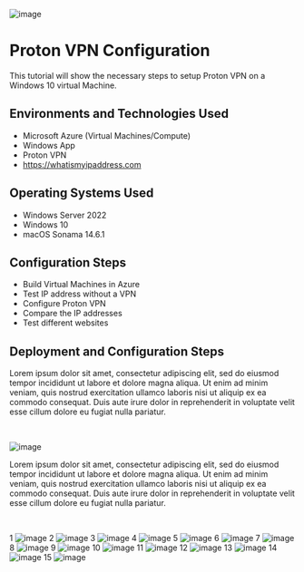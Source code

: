  ![image](https://github.com/user-attachments/assets/283b3ce1-ca1f-4f12-9d59-c9be2606d963)



<h1>Proton VPN Configuration</h1>
This tutorial will show the necessary steps to setup Proton VPN on a Windows 10 virtual Machine.<br />





<h2>Environments and Technologies Used</h2>

- Microsoft Azure (Virtual Machines/Compute)
- Windows App
- Proton VPN
- https://whatismyipaddress.com

<h2>Operating Systems Used </h2>

- Windows Server 2022
- Windows 10 
- macOS Sonama 14.6.1

<h2>Configuration Steps</h2>

- Build Virtual Machines in Azure 
- Test IP address without a VPN 
- Configure Proton VPN 
- Compare the IP addresses
- Test different websites 

<h2>Deployment and Configuration Steps</h2>




<p>
Lorem ipsum dolor sit amet, consectetur adipiscing elit, sed do eiusmod tempor incididunt ut labore et dolore magna aliqua. Ut enim ad minim veniam, quis nostrud exercitation ullamco laboris nisi ut aliquip ex ea commodo consequat. Duis aute irure dolor in reprehenderit in voluptate velit esse cillum dolore eu fugiat nulla pariatur.
</p>
<br />


![image](https://github.com/user-attachments/assets/c12ea3e9-cff5-442c-b38f-3a73cc595c8e)

<p>
Lorem ipsum dolor sit amet, consectetur adipiscing elit, sed do eiusmod tempor incididunt ut labore et dolore magna aliqua. Ut enim ad minim veniam, quis nostrud exercitation ullamco laboris nisi ut aliquip ex ea commodo consequat. Duis aute irure dolor in reprehenderit in voluptate velit esse cillum dolore eu fugiat nulla pariatur.
</p>
<br />

1
![image](https://github.com/user-attachments/assets/9d4a3cbc-d2bd-4fec-8063-c61db67677ad)
2
![image](https://github.com/user-attachments/assets/19024eda-6d72-46c4-bd95-f228edb8dd0c)
3
![image](https://github.com/user-attachments/assets/5265a94d-b34d-4cfb-8b68-c1a38a33e0e0)
4
![image](https://github.com/user-attachments/assets/0b1f6f54-fb61-4b29-919c-194c05470f10)
5
![image](https://github.com/user-attachments/assets/0c995294-12ea-44bc-afc2-a84b02cac044)
6
![image](https://github.com/user-attachments/assets/3de3a0ae-34c4-4cde-aa6d-d28e5c0b98cc)
7
![image](https://github.com/user-attachments/assets/7259b29f-153b-4e41-8ca6-ac9367e54340)
8
![image](https://github.com/user-attachments/assets/17afd775-3216-4fc8-abe0-316ee89b9b99)
9
![image](https://github.com/user-attachments/assets/5480acff-d669-4932-a029-9ff5cfad25fc)
10
![image](https://github.com/user-attachments/assets/be065cd6-20bf-491a-bbb5-e6d40df3d50a)
11
![image](https://github.com/user-attachments/assets/08f89243-960f-422a-b077-e67294d67ecb)
12
![image](https://github.com/user-attachments/assets/426d7f34-2e1f-46b4-a38b-8e671b257fa2)
13
![image](https://github.com/user-attachments/assets/63b10c8d-6b4f-42f0-95a0-196d49ee5632)
14
![image](https://github.com/user-attachments/assets/0903a0e0-e9c9-4b20-bc8b-28ba18d2fcbb)
15
![image](https://github.com/user-attachments/assets/493c8c56-51fc-4f1d-8d32-5e2178fa0e56)
